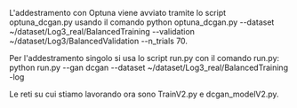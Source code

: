 L'addestramento con Optuna viene avviato tramite lo script optuna_dcgan.py usando il comando python optuna_dcgan.py --dataset ~/dataset/Log3_real/BalancedTraining --validation ~/dataset/Log3/BalancedValidation --n_trials 70.

Per l'addestramento singolo si usa lo script run.py con il comando run.py: python run.py --gan dcgan --dataset ~/dataset/Log3_real/BalancedTraining -log

Le reti su cui stiamo lavorando ora sono TrainV2.py e dcgan_modelV2.py.
